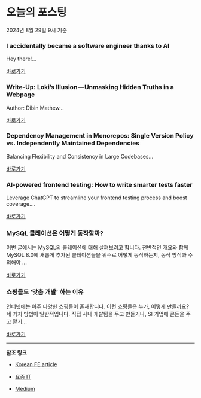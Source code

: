# 오늘의 포스팅 
2024년 8월 29일 9시 기준 

### I accidentally became a software engineer thanks to AI 

 Hey there!... 

 [바로가기](https://medium.com/m/signin?actionUrl=https%3A%2F%2Fmedium.com%2F_%2Fbookmark%2Fp%2Fd4c171fe305e&operation=register&redirect=https%3A%2F%2Fmedium.com%2F%40ayaangill%2Fi-accidentally-became-a-software-engineer-thanks-to-ai-d4c171fe305e&source=---------0-84----------react------bookmark_preview----9b7b14ed_c1ca_41b0_95a7_a509cff63dff-------) 

### Write-Up: Loki’s Illusion — Unmasking Hidden Truths in a Webpage 

 Author: Dibin Mathew... 

 [바로가기](https://medium.com/m/signin?actionUrl=https%3A%2F%2Fmedium.com%2F_%2Fbookmark%2Fp%2F5ea04b67002a&operation=register&redirect=https%3A%2F%2Fmedium.com%2F%40dibinmathew1999%2Fwrite-up-lokis-illusion-unmasking-hidden-truths-in-a-webpage-5ea04b67002a&source=---------0-84----------javascript------bookmark_preview----63605bd7_e47c_4b46_8819_cb869cbf6969-------) 

### Dependency Management in Monorepos: Single Version Policy vs. Independently Maintained Dependencies 

 Balancing Flexibility and Consistency in Large Codebases... 

 [바로가기](https://medium.com/m/signin?actionUrl=https%3A%2F%2Fmedium.com%2F_%2Fbookmark%2Fp%2Feb4acc85b0ae&operation=register&redirect=https%3A%2F%2Fblog.bitsrc.io%2Fdependency-management-in-monorepos-single-version-policy-vs-independently-maintained-dependencies-eb4acc85b0ae&source=---------0-84----------typescript------bookmark_preview----d2d832de_83fa_4610_91d9_c544327cbc28-------) 

### AI-powered frontend testing: How to write smarter tests faster 

 Leverage ChatGPT to streamline your frontend testing process and boost coverage.... 

 [바로가기](https://medium.com/m/signin?actionUrl=https%3A%2F%2Fmedium.com%2F_%2Fbookmark%2Fp%2Fbe7fdfbbac0e&operation=register&redirect=https%3A%2F%2Fmedium.com%2F%40rv.mndza%2Fai-powered-frontend-testing-how-to-write-smarter-tests-faster-be7fdfbbac0e&source=---------0-84----------frontend------bookmark_preview----c2477e01_f467_4881_9f26_a9d10d5bbb57-------) 

### MySQL 콜레이션은 어떻게 동작할까? 

 이번 글에서는 MySQL의 콜레이션에 대해 살펴보려고 합니다. 전반적인 개요와 함께 MySQL 8.0에 새롭게 추가된 콜레이션들을 위주로 어떻게 동작하는지, 동작 방식과 주의해야 ... 

 [바로가기](https://yozm.wishket.com/magazine/detail/2736/) 

### 쇼핑몰도 ‘맞춤 개발’ 하는 이유 

 인터넷에는 아주 다양한 쇼핑몰이 존재합니다. 이런 쇼핑몰은 누가, 어떻게 만들까요? 세 가지 방법이 일반적입니다. 직접 사내 개발팀을 두고 만들거나, SI 기업에 큰돈을 주고 맡기... 

 [바로가기](https://yozm.wishket.com/magazine/detail/2734/) 

---

**참조 링크**

- [Korean FE article](https://kofearticle.substack.com) 

- [요즘 IT](https://yozm.wishket.com/magazine) 

- [Medium](https://medium.com) 

